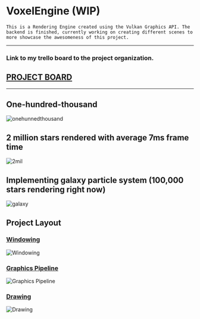 # VoxelEngine (WIP)

```This is a Rendering Engine created using the Vulkan Graphics API. The backend is finished, currently working on creating different scenes to more showcase the awesomeness of this project.```

---
### Link to my trello board to the project organization.

## [PROJECT BOARD](https://trello.com/b/2YI795DN/voxelengine)

---

## One-hundred-thousand

![onehunnedthousand](VoxelEngine/images/SpinningGalaxyPlain.gif)

## 2 million stars rendered with average 7ms frame time

![2mil](VoxelEngine/images/2milStars.png)

## Implementing galaxy particle system (100,000 stars rendering right now)

![galaxy](VoxelEngine/images/SecondGalaxyAttempt.gif)

## Project Layout

### [Windowing](VoxelEngine/README/Windowing.md)

![Windowing](VoxelEngine/images/Windowing.png)

### [Graphics Pipeline](VoxelEngine/README/GraphicsPipeline.md)

![Graphics Pipeline](VoxelEngine/images/GraphicsPipeline.png)

### [Drawing](VoxelEngine/README/Drawing.md)

![Drawing](VoxelEngine/images/Drawing.png)

<!-- command to run on linux `make test` --->
